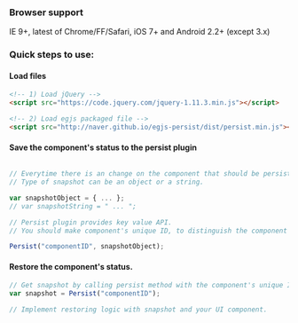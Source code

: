 ### Browser support
IE 9+, latest of Chrome/FF/Safari, iOS 7+ and Android 2.2+ (except 3.x)

### Quick steps to use:

#### Load files
``` html
<!-- 1) Load jQuery -->
<script src="https://code.jquery.com/jquery-1.11.3.min.js"></script>

<!-- 2) Load egjs packaged file -->
<script src="http://naver.github.io/egjs-persist/dist/persist.min.js"></script>
```

#### Save the component's status to the persist plugin

``` javascript

// Everytime there is an change on the component that should be persisted, save snapshot of the component.
// Type of snapshot can be an object or a string.

var snapshotObject = { ... };
// var snapshotString = " ... ";

// Persist plugin provides key value API.
// You should make component's unique ID, to distinguish the component with other component using persist plugin.

Persist("componentID", snapshotObject);

```

#### Restore the component's status.

``` javascript
// Get snapshot by calling persist method with the component's unique ID.  
var snapshot = Persist("componentID");

// Implement restoring logic with snapshot and your UI component.
```